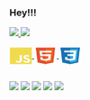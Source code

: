 ### Hey!!!

 <div>
  <a href="https://github.com/botandev">
  <img height="180em" src="https://github-readme-stats.vercel.app/api?username=botandev&show_icons=true&theme=graywhite&include_all_commits=true&count_private=true"/>
  <img height="180em" src="https://github-readme-stats.vercel.app/api/top-langs/?username=botandev&layout=compact&langs_count=7&theme=graywhite"/>
</div>
  
<div style="display: inline_block"><br>
  <img align="center" alt="botan-Js" height="30" width="40" src="https://raw.githubusercontent.com/devicons/devicon/master/icons/javascript/javascript-plain.svg">
  <img align="center" alt="botan-HTML" height="30" width="40" src="https://raw.githubusercontent.com/devicons/devicon/master/icons/html5/html5-original.svg">
  <img align="center" alt="botan-CSS" height="30" width="40" src="https://raw.githubusercontent.com/devicons/devicon/master/icons/css3/css3-original.svg">
</div>
  
  ##
  
  <div> 
  <a href="https://www.youtube.com/channel/UCKimlY2q9kxTSByhZrtFKDA" target="_blank"><img src="https://img.shields.io/badge/YouTube-white?style=for-the-badge&logo=youtube&logoColor=black" target="_blank"></a>
  <a href="https://www.instagram.com/gabrielfbotan_/" target="_blank"><img src="https://img.shields.io/badge/-Instagram-white?style=for-the-badge&logo=instagram&logoColor=black" target="_blank"></a>
 	<a href="https://www.twitch.tv/botanfps" target="_blank"><img src="https://img.shields.io/badge/Twitch-white?style=for-the-badge&logo=twitch&logoColor=black" target="_blank"></a>
  <a href = "mailto:gabrielficciobotan@gmail.com"><img src="https://img.shields.io/badge/-Gmail-white?style=for-the-badge&logo=gmail&logoColor=black" target="_blank"></a>
  <a href = "https://steamcommunity.com/id/botanfps/"><img src="https://img.shields.io/badge/Steam-white?style=for-the-badge&logo=steam&logoColor=black" target="_blank"></a>
    
    
    


